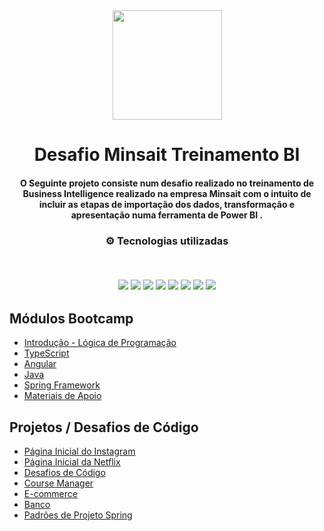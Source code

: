<div align="center">
<img src="https://cdn.coodesh.com/companies/f44baa90-65bc-11ed-9234-a9b3679f5e3f/f44baa91-65bc-11ed-9234-a9b3679f5e3f.png" width="175px"> 
</div>
<h1 align="center">Desafio Minsait Treinamento BI</h1>
<h4 align="center">O Seguinte projeto consiste num desafio realizado no treinamento de Business Intelligence realizado na empresa Minsait com o intuito de incluir as etapas de importação dos dados, transformação e apresentação numa ferramenta de Power BI .</h4>

<h3 align="center">
⚙️ Tecnologias utilizadas

<p>&nbsp;</p>
<img src="https://img.shields.io/badge/typescript-%231572B6.svg?style=for-the-badge&logo=typescript&logoColor=white"/>
<img src="https://img.shields.io/badge/git-%23F05033.svg?style=for-the-badge&logo=git&logoColor=white"/>
<img src="https://img.shields.io/badge/java-%23ED8B00.svg?style=for-the-badge&logo=java&logoColor=white">
<img src="https://img.shields.io/badge/html5-%23E34F26.svg?style=for-the-badge&logo=html5&logoColor=white"/>
<img src="https://img.shields.io/badge/css3-%231572B6.svg?style=for-the-badge&logo=css3&logoColor=white"/>
<img src="https://img.shields.io/badge/javascript-%23323330.svg?style=for-the-badge&logo=javascript&logoColor=%23F7DF1E">
<img src="https://img.shields.io/badge/angular-%23DD0031.svg?style=for-the-badge&logo=angular&logoColor=white">
<img src="https://img.shields.io/badge/spring-%236DB33F.svg?style=for-the-badge&logo=spring&logoColor=white"/>
</h3>

## Módulos Bootcamp
- [Introdução - Lógica de Programação](https://github.com/luispaulobrito/Santander_FullStack_Developer/tree/main/Introdu%C3%A7%C3%A3o%20-%20L%C3%B3gica%20de%20Programa%C3%A7%C3%A3o)
- [TypeScript](https://github.com/luispaulobrito/Santander_FullStack_Developer/tree/main/TypeScript)
- [Angular](https://github.com/luispaulobrito/Santander_FullStack_Developer/tree/main/Angular-DIO)
- [Java](https://github.com/luispaulobrito/Santander_FullStack_Developer/tree/main/JAVA)
- [Spring Framework](https://github.com/luispaulobrito/Santander_FullStack_Developer/tree/main/Spring%20Framework)
- [Materiais de Apoio](https://github.com/luispaulobrito/Santander_FullStack_Developer/tree/main/Materiais%20de%20Apoio)

## Projetos / Desafios de Código

- [Página Inicial do Instagram](https://github.com/luispaulobrito/instagram-clone-dio)
- [Página Inicial da Netflix](https://github.com/luispaulobrito/netflix-clone)
- [Desafios de Código](https://github.com/luispaulobrito/Santander_FullStack_Developer/tree/main/Desafios%20de%20C%C3%B3digo)
- [Course Manager](https://github.com/luispaulobrito/Santander_FullStack_Developer/tree/main/Angular-DIO/course-manager-master)
- [E-commerce](https://github.com/luispaulobrito/Santander_FullStack_Developer/tree/main/Angular-DIO/E-commerce/bookstore-frontend)
- [Banco](https://github.com/luispaulobrito/Santander_FullStack_Developer/tree/main/JAVA/Projeto%20Banco)
- [Padrões de Projeto Spring](https://github.com/luispaulobrito/Santander_FullStack_Developer/tree/main/Spring%20Framework/lab-padroes-projeto-spring-main)